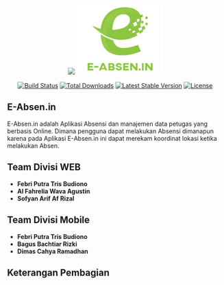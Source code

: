 <p align="center"><a href="https://laravel.com" target="_blank"><img src="https://raw.githubusercontent.com/laravel/art/master/logo-lockup/5%20SVG/2%20CMYK/1%20Full%20Color/laravel-logolockup-cmyk-red.svg" width="400"></a>
<a href="https://laravel.com" target="_blank"><img src="https://github.com/FebriPutraTrisBudiono/Absen.in-ProjectWebS4-/blob/main/E-Absen.in/Absen.in_beta7/public/css/e-absenin%20copy.png" width="200"></a></p>

<p align="center">
<a href="https://travis-ci.org/laravel/framework"><img src="https://travis-ci.org/laravel/framework.svg" alt="Build Status"></a>
<a href="https://packagist.org/packages/laravel/framework"><img src="https://img.shields.io/packagist/dt/laravel/framework" alt="Total Downloads"></a>
<a href="https://packagist.org/packages/laravel/framework"><img src="https://img.shields.io/packagist/v/laravel/framework" alt="Latest Stable Version"></a>
<a href="https://packagist.org/packages/laravel/framework"><img src="https://img.shields.io/packagist/l/laravel/framework" alt="License"></a>
</p>

## E-Absen.in

E-Absen.in adalah Aplikasi Absensi dan manajemen data petugas yang berbasis Online. Dimana pengguna dapat melakukan Absensi dimanapun karena pada Aplikasi E-Absen.in ini dapat merekam koordinat lokasi ketika melakukan Absen.

## Team Divisi WEB

- **Febri Putra Tris Budiono**
- **Al Fahrelia Wava Agustin**
- **Sofyan Arif Af Rizal**

## Team Divisi Mobile
- **Febri Putra Tris Budiono**
- **Bagus Bachtiar Rizki**
- **Dimas Cahya Ramadhan**

## Keterangan Pembagian
